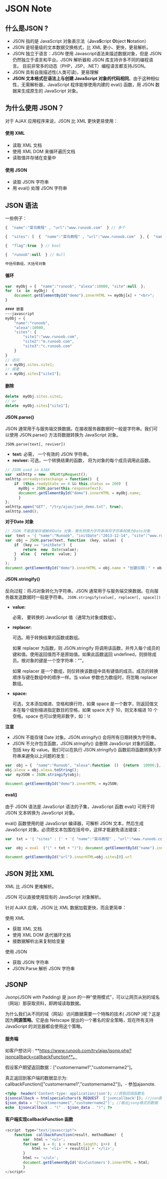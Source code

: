 # JSON Note 

## 什么是JSON ?

-   JSON 指的是 JavaScript 对象表示法（**J**ava**S**cript  **O**bject  **N**otation）
-   JSON 是轻量级的文本数据交换格式，比 XML 更小、更快，更易解析。
-   JSON 独立于语言：JSON 使用 Javascript语法来描述数据对象，但是 JSON 仍然独立于语言和平台。JSON 解析器和 JSON 库支持许多不同的编程语言。 目前非常多的动态（PHP，JSP，.NET）编程语言都支持JSON。
-   JSON 具有自我描述性(人类可读)，更易理解
- **JSON 文本格式在语法上与创建 JavaScript 对象的代码相同**。由于这种相似性，无需解析器，JavaScript 程序能够使用内建的 eval() 函数，用 JSON 数据来生成原生的 JavaScript 对象。

## 为什么使用 JSON？

对于 AJAX 应用程序来说，JSON 比 XML 更快更易使用：

#### 使用 XML

-   读取 XML 文档
-   使用 XML DOM 来循环遍历文档
-   读取值并存储在变量中

#### 使用 JSON

-   读取 JSON 字符串
-   用 eval() 处理 JSON 字符串

## JSON 语法
一些例子：
~~~javascript
{  "name":"菜鸟教程" , "url":"www.runoob.com"  } // 多个

{  "sites": [  {  "name":"菜鸟教程" , "url":"www.runoob.com"  }, {  "name":"google" , "url":"www.google.com"  }, {  "name":"微博" , "url":"www.weibo.com"  }  ]  } // 数组

{  "flag":true  } // bool 

{  "runoob":null  } // Null 

中括号数组，大括号对象
~~~

#### 循环
~~~javascript
var  myObj = {  "name":"runoob", "alexa":10000, "site":null  }; 
for  (x  in  myObj)  {  
	document.getElementById("demo").innerHTML += myObj[x] + "<br>"; 
}

#### 嵌套
~~~javascript
myObj = {  
	"name":"runoob", 
	"alexa":10000, 
	"sites": {  
		"site1":"www.runoob.com", 
		"site2":"m.runoob.com", 
		"site3":"c.runoob.com"  
	}  
}
// 访问
x = myObj.sites.site1; 
// 或者  
x = myObj.sites["site1"];
~~~

#### 删除
~~~javascript
delete  myObj.sites.site1;
// or
delete  myObj.sites["site1"];
~~~

#### JSON.parse() 
JSON 通常用于与服务端交换数据。在接收服务器数据时一般是字符串。我们可以使用 JSON.parse() 方法将数据转换为 JavaScript 对象。

`JSON.parse(text[, reviver])`
-   **text:** 必需， 一个有效的 JSON 字符串。
-   **reviver:**  可选，一个转换结果的函数， 将为对象的每个成员调用此函数。

~~~javascript
// JSON used in AJAX 
var  xmlhttp = new  XMLHttpRequest();
xmlhttp.onreadystatechange = function()  {  
	if  (this.readyState == 4 && this.status == 200)  {
	  myObj = JSON.parse(this.responseText); 
	  document.getElementById("demo").innerHTML = myObj.name; 
	  }  
}; 
xmlhttp.open("GET", "/try/ajax/json_demo.txt", true);
xmlhttp.send();
~~~

**对于Date 对象**
~~~javascript
// JSON 不能直接存储解析Date 对象，需先转换为字符串再将字符串转换为Date对象
var  text = '{ "name":"Runoob", "initDate":"2013-12-14", "site":"www.runoob.com"}'; 
var  obj = JSON.parse(text, function  (key, value)  {  
	if  (key == "initDate")  {  
		return  new  Date(value); 
	}  else  {  return  value; }
	}
); 
document.getElementById("demo").innerHTML = obj.name + "创建日期：" + obj.initDate;
~~~

#### JSON.stringify()
反向过程：将JS对象转化为字符串。JSON 通常用于与服务端交换数据。在向服务器发送数据时一般是字符串。
`JSON.stringify(value[, replacer[, space]])`
-   **value:**
    
    必需， 要转换的 JavaScript 值（通常为对象或数组）。
    
-   **replacer:**
    
    可选。用于转换结果的函数或数组。
    
    如果 replacer 为函数，则 JSON.stringify 将调用该函数，并传入每个成员的键和值。使用返回值而不是原始值。如果此函数返回 undefined，则排除成员。根对象的键是一个空字符串：""。
    
    如果 replacer 是一个数组，则仅转换该数组中具有键值的成员。成员的转换顺序与键在数组中的顺序一样。当 value 参数也为数组时，将忽略 replacer 数组。
    
-   **space:**
    
    可选，文本添加缩进、空格和换行符，如果 space 是一个数字，则返回值文本在每个级别缩进指定数目的空格，如果 space 大于 10，则文本缩进 10 个空格。space 也可以使用非数字，如：\t

**注意**
- JSON 不能存储 Date 对象。JSON.stringify() 会将所有日期转换为字符串。
- JSON 不允许包含函数，JSON.stringify() 会删除 JavaScript 对象的函数，包括 key 和 value。我们可以在执行 JSON.stringify() 函数前将函数转换为字符串来避免以上问题的发生：
~~~javascript
var  obj = {  "name":"Runoob", "alexa":function  ()  {return  10000;}, "site":"www.runoob.com"}; 
obj.alexa = obj.alexa.toString(); 
var  myJSON = JSON.stringify(obj);

document.getElementById("demo").innerHTML = myJSON;
~~~

#### eval()
由于 JSON 语法是 JavaScript 语法的子集，JavaScript 函数 eval() 可用于将 JSON 文本转换为 JavaScript 对象。

eval() 函数使用的是 JavaScript 编译器，可解析 JSON 文本，然后生成 JavaScript 对象。必须把文本包围在括号中，这样才能避免语法错误：

~~~javascript
var  txt = '{ "sites" : [' + '{ "name":"菜鸟教程" , "url":"www.runoob.com" },' + '{ "name":"google" , "url":"www.google.com" },' + '{ "name":"微博" , "url":"www.weibo.com" } ]}';

var  obj = eval  ("(" + txt + ")"); document.getElementById("name").innerHTML=obj.sites[0].name  

document.getElementById("url").innerHTML=obj.sites[0].url
~~~

## JSON 对比 XML 
XML 比 JSON 更难解析。

JSON 可以直接使用现有的 JavaScript 对象解析。

针对 AJAX 应用，JSON 比 XML 数据加载更快，而且更简单：

使用 XML

-   获取 XML 文档
-   使用 XML DOM 迭代循环文档
-   接数据解析出来复制给变量

使用 JSON

-   获取 JSON 字符串
-   JSON.Parse 解析 JSON 字符串

## JSONP 
Jsonp(JSON with Padding) 是 json 的一种"使用模式"，可以让网页从别的域名（网站）那获取资料，即跨域读取数据。

为什么我们从不同的域（网站）访问数据需要一个特殊的技术( JSONP )呢？这是因为**同源策略**。它是由 Netscape 提出的一个著名的安全策略，现在所有支持 JavaScript 的浏览器都会使用这个策略。

#### 服务端
如客户想访问 :  **https://www.runoob.com/try/ajax/jsonp.php?jsoncallback=callbackFunction**。

假设客户期望返回数据：["customername1","customername2"]。

真正返回到客户端的数据显示为: callbackFunction(["customername1","customername2"])。- 参加ajaxnote. 

~~~php
<?php  header('Content-type: application/json'); //获取回调函数名  
$jsoncallback = htmlspecialchars($_REQUEST  ['jsoncallback']); //json数据  
$json_data = '["customername1","customername2"]'; //输出jsonp格式的数据  
echo  $jsoncallback . "(" . $json_data . ")"; ?>
~~~

#### 客户端实现callbackFunction 函数
~~~javascript
<script  type="text/javascript"> 
	function  callbackFunction(result, methodName)  {  
		var  html = '<ul>'; 
		for(var  i = 0; i < result.length; i++)  {  
			html += '<li>' + result[i] + '</li>'; 
		}  
		html += '</ul>';
		document.getElementById('divCustomers').innerHTML = html; 
		} 
</script>
~~~



<!--stackedit_data:
eyJoaXN0b3J5IjpbNzU3ODE5MjIzLDIxMDE3MDA1ODAsMTU3MT
I1MTYwMywxNTE3Mzg3MjU5LDE0Njk1ODMwNDUsMTA1NDMxMDY0
MCwtMTM5OTY1MTQzNV19
-->